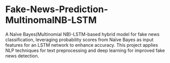 # Fake-News-Prediction-MultinomalNB-LSTM
A Naïve Bayes(Multinomial NB)-LSTM-based hybrid model for fake news classification, leveraging probability scores from Naïve Bayes as input features for an LSTM network to enhance accuracy. This project applies NLP techniques for text preprocessing and deep learning for improved fake news detection.
